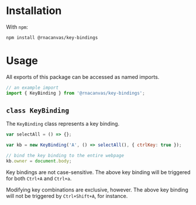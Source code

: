 # Installation

With `npm`:

```
npm install @rnacanvas/key-bindings
```

# Usage

All exports of this package can be accessed as named imports.

```javascript
// an example import
import { KeyBinding } from '@rnacanvas/key-bindings';
```

## `class KeyBinding`

The `KeyBinding` class represents a key binding.

```javascript
var selectAll = () => {};

var kb = new KeyBinding('A', () => selectAll(), { ctrlKey: true });

// bind the key binding to the entire webpage
kb.owner = document.body;
```

Key bindings are not case-sensitive.
The above key binding will be triggered for both `Ctrl+A` and `Ctrl+a`.

Modifying key combinations are exclusive, however.
The above key binding will not be triggered by `Ctrl+Shift+A`, for instance.
